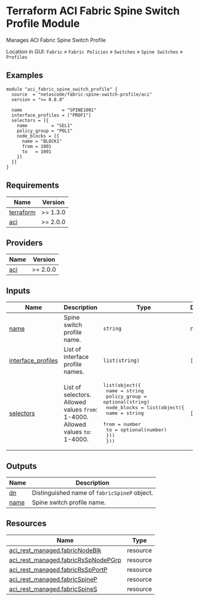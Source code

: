 <!-- BEGIN_TF_DOCS -->
# Terraform ACI Fabric Spine Switch Profile Module

Manages ACI Fabric Spine Switch Profile

Location in GUI:
`Fabric` » `Fabric Policies` » `Switches` » `Spine Switches` » `Profiles`

## Examples

```hcl
module "aci_fabric_spine_switch_profile" {
  source  = "netascode/fabric-spine-switch-profile/aci"
  version = ">= 0.8.0"

  name               = "SPINE1001"
  interface_profiles = ["PROF1"]
  selectors = [{
    name         = "SEL1"
    policy_group = "POL1"
    node_blocks = [{
      name = "BLOCK1"
      from = 1001
      to   = 1001
    }]
  }]
}
```

## Requirements

| Name | Version |
|------|---------|
| <a name="requirement_terraform"></a> [terraform](#requirement\_terraform) | >= 1.3.0 |
| <a name="requirement_aci"></a> [aci](#requirement\_aci) | >= 2.0.0 |

## Providers

| Name | Version |
|------|---------|
| <a name="provider_aci"></a> [aci](#provider\_aci) | >= 2.0.0 |

## Inputs

| Name | Description | Type | Default | Required |
|------|-------------|------|---------|:--------:|
| <a name="input_name"></a> [name](#input\_name) | Spine switch profile name. | `string` | n/a | yes |
| <a name="input_interface_profiles"></a> [interface\_profiles](#input\_interface\_profiles) | List of interface profile names. | `list(string)` | `[]` | no |
| <a name="input_selectors"></a> [selectors](#input\_selectors) | List of selectors. Allowed values `from`: 1-4000. Allowed values `to`: 1-4000. | <pre>list(object({<br>    name         = string<br>    policy_group = optional(string)<br>    node_blocks = list(object({<br>      name = string<br>      from = number<br>      to   = optional(number)<br>    }))<br>  }))</pre> | `[]` | no |

## Outputs

| Name | Description |
|------|-------------|
| <a name="output_dn"></a> [dn](#output\_dn) | Distinguished name of `fabricSpineP` object. |
| <a name="output_name"></a> [name](#output\_name) | Spine switch profile name. |

## Resources

| Name | Type |
|------|------|
| [aci_rest_managed.fabricNodeBlk](https://registry.terraform.io/providers/CiscoDevNet/aci/latest/docs/resources/rest_managed) | resource |
| [aci_rest_managed.fabricRsSpNodePGrp](https://registry.terraform.io/providers/CiscoDevNet/aci/latest/docs/resources/rest_managed) | resource |
| [aci_rest_managed.fabricRsSpPortP](https://registry.terraform.io/providers/CiscoDevNet/aci/latest/docs/resources/rest_managed) | resource |
| [aci_rest_managed.fabricSpineP](https://registry.terraform.io/providers/CiscoDevNet/aci/latest/docs/resources/rest_managed) | resource |
| [aci_rest_managed.fabricSpineS](https://registry.terraform.io/providers/CiscoDevNet/aci/latest/docs/resources/rest_managed) | resource |
<!-- END_TF_DOCS -->